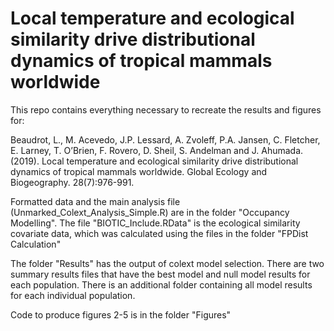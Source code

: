 # Local temperature and ecological similarity drive distributional dynamics of tropical mammals worldwide

This repo contains everything necessary to recreate the results and figures for:  

Beaudrot, L., M. Acevedo, J.P. Lessard, A. Zvoleff, P.A. Jansen, C. Fletcher, E. Larney, T. O’Brien, F. Rovero, D. Sheil, S. Andelman and J. Ahumada. (2019). Local temperature and ecological similarity drive distributional dynamics of tropical mammals worldwide. Global Ecology and Biogeography. 28(7):976-991. 

Formatted data and the main analysis file (Unmarked_Colext_Analysis_Simple.R) are in the folder "Occupancy Modelling". The file "BIOTIC_Include.RData" is the ecological similarity covariate data, which was calculated using the files in the folder "FPDist Calculation"

The folder "Results" has the output of colext model selection. There are two summary results files that have the best model and null model results for each population. There is an additional folder containing all model results for each individual population.

Code to produce figures 2-5 is in the folder "Figures"
